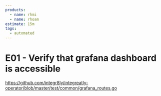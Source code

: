 ```yaml
---
products:
  - name: rhmi
  - name: rhoam
estimate: 15m
tags:
  - automated
---
```


# E01 - Verify that grafana dashboard is accessible

https://github.com/integr8ly/integreatly-operator/blob/master/test/common/grafana_routes.go
